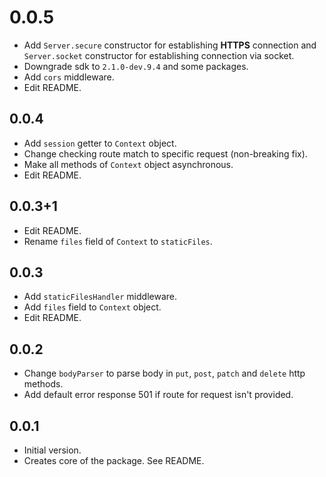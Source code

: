 # 0.0.5

- Add `Server.secure` constructor for establishing **HTTPS** connection and
`Server.socket` constructor for establishing connection via socket.
- Downgrade sdk to `2.1.0-dev.9.4` and some packages.
- Add `cors` middleware.
- Edit README.

## 0.0.4

- Add `session` getter to `Context` object.
- Change checking route match to specific request (non-breaking fix).
- Make all methods of `Context` object asynchronous.
- Edit README.

## 0.0.3+1

- Edit README.
- Rename `files` field of `Context` to `staticFiles`.

## 0.0.3

- Add `staticFilesHandler` middleware.
- Add `files` field to `Context` object.
- Edit README.

## 0.0.2

- Change `bodyParser` to parse body in `put`, `post`, `patch` and `delete` http methods.
- Add default error response 501 if route for request isn't provided.

## 0.0.1

- Initial version.
- Creates core of the package. See README.
